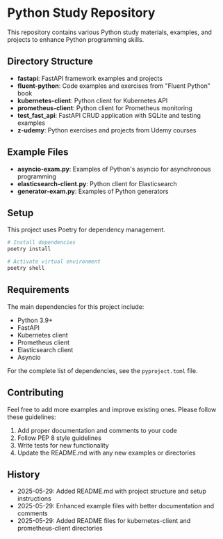 # Python Study Repository

This repository contains various Python study materials, examples, and projects to enhance Python programming skills.

## Directory Structure

- **fastapi**: FastAPI framework examples and projects
- **fluent-python**: Code examples and exercises from "Fluent Python" book
- **kubernetes-client**: Python client for Kubernetes API
- **prometheus-client**: Python client for Prometheus monitoring
- **test_fast_api**: FastAPI CRUD application with SQLite and testing examples
- **z-udemy**: Python exercises and projects from Udemy courses

## Example Files

- **asyncio-exam.py**: Examples of Python's asyncio for asynchronous programming
- **elasticsearch-client.py**: Python client for Elasticsearch
- **generator-exam.py**: Examples of Python generators

## Setup

This project uses Poetry for dependency management.

```bash
# Install dependencies
poetry install

# Activate virtual environment
poetry shell
```

## Requirements

The main dependencies for this project include:

- Python 3.9+
- FastAPI
- Kubernetes client
- Prometheus client
- Elasticsearch client
- Asyncio

For the complete list of dependencies, see the `pyproject.toml` file.

## Contributing

Feel free to add more examples and improve existing ones. Please follow these guidelines:

1. Add proper documentation and comments to your code
2. Follow PEP 8 style guidelines
3. Write tests for new functionality
4. Update the README.md with any new examples or directories

## History

- 2025-05-29: Added README.md with project structure and setup instructions
- 2025-05-29: Enhanced example files with better documentation and comments
- 2025-05-29: Added README files for kubernetes-client and prometheus-client directories
